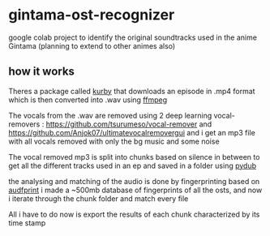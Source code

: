 # gintama-ost-recognizer
google colab project to identify the original soundtracks used in the anime Gintama (planning to extend to other animes also)
## how it works
Theres a package called [kurby](https://github.com/aberrier/kurby) that downloads an episode in .mp4 format which is then converted into .wav using [ffmpeg](https://github.com/FFmpeg/FFmpeg)

The vocals from the .wav are removed using 2 deep learning vocal-removers : https://github.com/tsurumeso/vocal-remover and https://github.com/Anjok07/ultimatevocalremovergui and i get an mp3 file with all vocals removed with only the bg music and some noise

The vocal removed mp3 is split into chunks based on silence in between to get all the different tracks used in an ep and saved in a folder using [pydub](https://github.com/jiaaro/pydub)

the analysing and matching of the audio is done by fingerprinting based on [audfprint](https://github.com/dpwe/audfprint) i made a ~500mb database of fingerprints of all the osts, and now i iterate through the chunk folder and match every file 

All i have to do now is export the results of each chunk characterized by its time stamp

